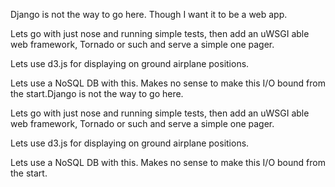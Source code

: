 Django is not the way to go here. Though I want it to be a web app.

Lets go with just nose and running simple tests, then add an uWSGI able web framework, Tornado or such and serve a simple one pager.

Lets use d3.js for displaying on ground airplane positions.

Lets use a NoSQL DB with this. Makes no sense to make this I/O bound from the start.Django is not the way to go here.

Lets go with just nose and running simple tests, then add an uWSGI able web framework, Tornado or such and serve a simple one pager.

Lets use d3.js for displaying on ground airplane positions.

Lets use a NoSQL DB with this. Makes no sense to make this I/O bound from the start.
